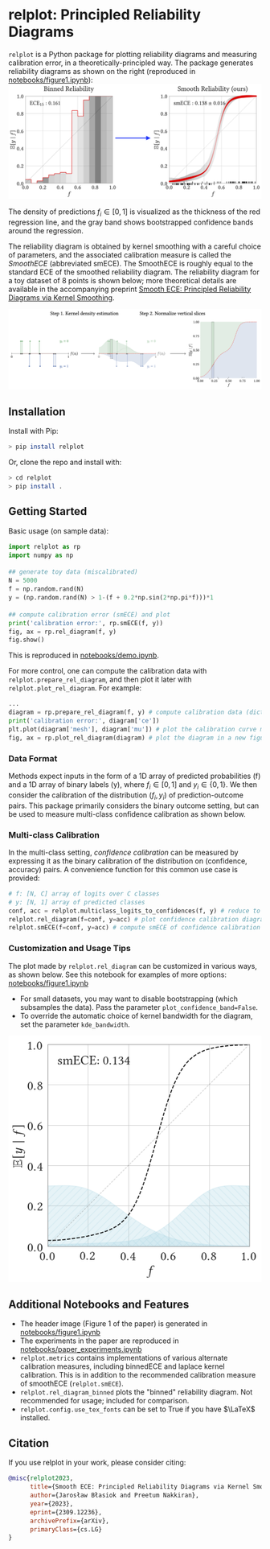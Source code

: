 # relplot: Principled Reliability Diagrams

`relplot` is a Python package for plotting reliability diagrams and measuring calibration error,
in a theoretically-principled way.
The package generates reliability diagrams as shown on the right
(reproduced in [notebooks/figure1.ipynb](./notebooks/figure1.ipynb)):
![](imgs/hero.png)

The density of predictions $f_i \in [0, 1]$ is visualized as the
thickness of the red regression line, and the gray band shows
bootstrapped confidence bands around the regression.

The reliability diagram is obtained by kernel smoothing with a careful choice of parameters, and the associated calibration measure is called the *SmoothECE* (abbreviated smECE).
The SmoothECE is roughly equal to the standard ECE of the smoothed reliability diagram.
The reliability diagram for a toy dataset of 8 points is shown below;
more theoretical details are available in the accompanying preprint
[Smooth ECE: Principled Reliability Diagrams via Kernel Smoothing](https://arxiv.org/abs/2309.12236).

![](imgs/smoothing.png)


## Installation

Install with Pip:
```sh
> pip install relplot
```

Or, clone the repo and install with:
```sh
> cd relplot
> pip install .
```

## Getting Started 

Basic usage (on sample data):

```python
import relplot as rp
import numpy as np

## generate toy data (miscalibrated)
N = 5000
f = np.random.rand(N)
y = (np.random.rand(N) > 1-(f + 0.2*np.sin(2*np.pi*f)))*1

## compute calibration error (smECE) and plot
print('calibration error:', rp.smECE(f, y))
fig, ax = rp.rel_diagram(f, y)
fig.show()
```
This is reproduced in [notebooks/demo.ipynb](notebooks/demo.ipynb).

For more control, one can compute the calibration data with `relplot.prepare_rel_diagram`, and then plot it later with `relplot.plot_rel_diagram`.
For example:
```python
...
diagram = rp.prepare_rel_diagram(f, y) # compute calibration data (dictionary)
print('calibration error:', diagram['ce']) 
plt.plot(diagram['mesh'], diagram['mu']) # plot the calibration curve manually
fig, ax = rp.plot_rel_diagram(diagram) # plot the diagram in a new figure
```


### Data Format
Methods expect inputs in the form
of a 1D array of predicted probabilities (f) and a 1D array of binary labels (y),
where $f_i \in [0, 1]$ and $y_i \in \{0, 1\}$.
We then consider the calibration of the
distribution $(f_i, y_i)$ of prediction-outcome pairs.
This package primarily considers the binary outcome setting, but can be used
to measure multi-class confidence calibration as shown below.

### Multi-class Calibration
In the multi-class setting, *confidence calibration* can be measured by expressing it as the binary
calibration of the distribution on (confidence, accuracy) pairs.
A convenience function for this common use case is provided:
```python
# f: [N, C] array of logits over C classes
# y: [N, 1] array of predicted classes 
conf, acc = relplot.multiclass_logits_to_confidences(f, y) # reduce to binary setting
relplot.rel_diagram(f=conf, y=acc) # plot confidence calibration diagram
relplot.smECE(f=conf, y=acc) # compute smECE of confidence calibration
```

### Customization and Usage Tips
The plot made by `relplot.rel_diagram` can be customized in various ways, as shown below.
See this notebook for examples of more options: [notebooks/figure1.ipynb](./notebooks/figure1.ipynb)

* For small datasets, you may want to disable bootstrapping (which subsamples the data). Pass the parameter `plot_confidence_band=False`.
* To override the automatic choice of kernel bandwidth for the diagram, set the parameter `kde_bandwidth`.

![](imgs/simple_plot.png)


## Additional Notebooks and Features
- The header image (Figure 1 of the paper) is generated in [notebooks/figure1.ipynb](./notebooks/figure1.ipynb)
- The experiments in the paper are reproduced in [notebooks/paper_experiments.ipynb](./notebooks/paper_experiments.ipynb)
- `relplot.metrics` contains implementations of various alternate calibration measures, including binnedECE and laplace kernel calibration. This is in addition to the recommended calibration measure of smoothECE (`relplot.smECE`).
- `relplot.rel_diagram_binned` plots the "binned" reliability diagram. Not recommended for usage; included for comparison.
- `relplot.config.use_tex_fonts` can be set to True if you have $\LaTeX$ installed.






## Citation
If you use relplot in your work, please consider citing:


```bibtex
@misc{relplot2023,
      title={Smooth ECE: Principled Reliability Diagrams via Kernel Smoothing},
      author={Jarosław Błasiok and Preetum Nakkiran},
      year={2023},
      eprint={2309.12236},
      archivePrefix={arXiv},
      primaryClass={cs.LG}
}
```

